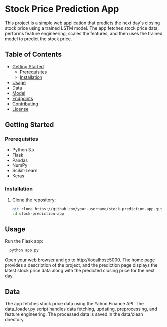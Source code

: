 # Stock Price Prediction App

This project is a simple web application that predicts the next day's closing stock price using a trained LSTM model. The app fetches stock price data, performs feature engineering, scales the features, and then uses the trained model to predict the stock price.

## Table of Contents

- [Getting Started](#getting-started)
  - [Prerequisites](#prerequisites)
  - [Installation](#installation)
- [Usage](#usage)
- [Data](#data)
- [Model](#model)
- [Endpoints](#endpoints)
- [Contributing](#contributing)
- [License](#license)

## Getting Started

### Prerequisites

- Python 3.x
- Flask
- Pandas
- NumPy
- Scikit-Learn
- Keras

### Installation

1. Clone the repository:
   ```sh
   git clone https://github.com/your-username/stock-prediction-app.git
   cd stock-prediction-app
   
## Usage
Run the Flask app:
```sh
  python app.py
```
Open your web browser and go to http://localhost:5000.
The home page provides a description of the project, and the prediction page displays the latest stock price 
data along with the predicted closing price for the next day.

## Data
The app fetches stock price data using the Yahoo Finance API. 
The data_loader.py script handles data fetching, updating, preprocessing, and feature engineering. 
The processed data is saved in the data/clean directory.
